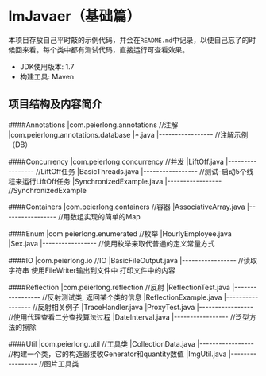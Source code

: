 # ImJavaer（基础篇）
本项目存放自己平时敲的示例代码，并会在`README.md`中记录，以便自己忘了的时候回来看。每个类中都有测试代码，直接运行可查看效果。

- JDK使用版本: 1.7
- 构建工具: Maven

## 项目结构及内容简介

####Annotations
    |com.peierlong.annotations   //注解
        |com.peierlong.annotations.database
        |*.java
        |-----------------  //注解示例（DB）
        
####Concurrency
    |com.peierlong.concurrency   //并发
        |LiftOff.java
        |-----------------  //LiftOff任务
        |BasicThreads.java
        |-----------------  //测试-启动5个线程来运行LiftOff任务
        |SynchronizedExample.java
        |-----------------  //SynchronizedExample
        
####Containers
    |com.peierlong.containers   //容器
        |AssociativeArray.java
        |-----------------  //用数组实现的简单的Map
        
####Enum
    |com.peierlong.enumerated   //枚举
        |HourlyEmployee.java
        |Sex.java
        |----------------- //使用枚举来取代普通的定义常量方式
        
####IO
    |com.peierlong.io   //IO
        |BasicFileOutput.java
        |-----------------  //读取字符串 使用FileWriter输出到文件中 打印文件中的内容
        
####Reflection
    |com.peierlong.reflection   //反射
        |ReflectionTest.java
        |-----------------  //反射测试类, 返回某个类的信息
        |ReflectionExample.java
        |-----------------  //反射相关例子
        |TraceHandler.java
        |ProxyTest.java
        |-----------------  //使用代理查看二分查找算法过程
        |DateInterval.java
        |-----------------  //泛型方法的擦除

####Util
    |com.peierlong.util   //工具类
        |CollectionData.java
        |-----------------  //构建一个类，它的构造器接收Generator和quantity数值
        |ImgUtil.java
        |-----------------  //图片工具类